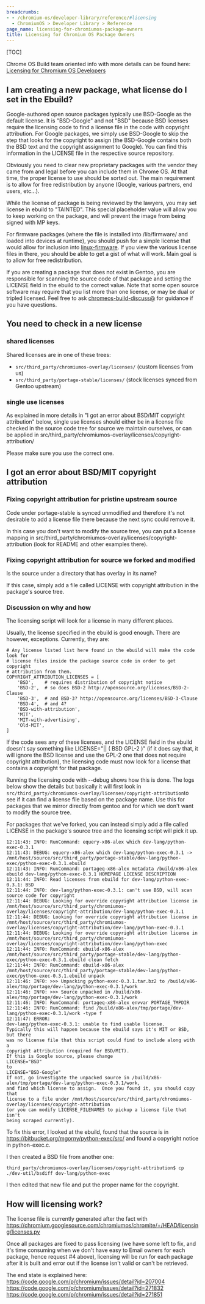 ```yaml
---
breadcrumbs:
- - /chromium-os/developer-library/reference/#licensing
  - ChromiumOS > Developer Library > Reference
page_name: licensing-for-chromiumos-package-owners
title: Licensing for Chromium OS Package Owners
---
```


[TOC]

Chrome OS Build team oriented info with more details can be found here:
[Licensing for Chromium OS
Developers](/chromium-os/developer-library/reference/licensing/licensing-for-chromiumos-developers)

## I am creating a new package, what license do I set in the Ebuild?

Google-authored open source packages typically use BSD-Google as the default
license. It is "BSD-Google" and not "BSD" because BSD licenses require the
licensing code to find a license file in the code with copyright attribution.
For Google packages, we simply use BSD-Google to skip the step that looks for
the copyright to assign (the BSD-Google contains both the BSD text and the
copyright assignment to Google). You can find this information in the LICENSE
file in the respective source repository.

Obviously you need to clear new proprietary packages with the vendor they came
from and legal before you can include them in Chrome OS. At that time, the
proper license to use should be sorted out. The main requirement is to allow for
free redistribution by anyone (Google, various partners, end users, etc...).

While the license of package is being reviewed by the lawyers, you may set
license in ebuild to "TAINTED". This special placeholder value will allow you to
keep working on the package, and will prevent the image from being signed with
MP keys.

For firmware packages (where the file is installed into /lib/firmware/ and
loaded into devices at runtime), you should push for a simple license that would
allow for inclusion into
[linux-firmware](https://chromium.googlesource.com/chromiumos/third_party/linux-firmware/+/HEAD/).
If you view the various license files in there, you should be able to get a gist
of what will work. Main goal is to allow for free redistribution.

If you are creating a package that does not exist in Gentoo, you are responsible
for scanning the source code of that package and setting the LICENSE field in
the ebuild to the correct value. Note that some open source software may require
that you list more than one license, or may be dual or tripled licensed. Feel
free to ask [chromeos-build-discuss@](http://g/chromeos-build-discuss) for
guidance if you have questions.

## You need to check in a new license

### shared licenses

Shared licenses are in one of these trees:

*   `src/third_party/chromiumos-overlay/licenses/` (custom licenses from
            us)
*   `src/third_party/portage-stable/licenses/` (stock licenses synced
            from Gentoo upstream)

### single use licenses

As explained in more details in "I got an error about BSD/MIT copyright
attribution" below, single use licenses should either be in a license file
checked in the source code tree for source we maintain ourselves, or can be
applied in src/third_party/chromiumos-overlay/licenses/copyright-attribution/

Please make sure you use the correct one.

## I got an error about BSD/MIT copyright attribution

### Fixing copyright attribution for pristine upstream source

Code under portage-stable is synced unmodified and therefore it's not desirable
to add a license file there because the next sync could remove it.

In this case you don't want to modify the source tree, you can put a license
mapping in src/third_party/chromiumos-overlay/licenses/copyright-attribution
(look for README and other examples there).

### Fixing copyright attribution for source we forked and modified

Is the source under a directory that has overlay in its name?

If this case, simply add a file called LICENSE with copyright attribution in the
package's source tree.

### Discussion on why and how

The licensing script will look for a license in many different places.

Usually, the license specified in the ebuild is good enough. There are however,
exceptions. Currently, they are:

```none
# Any license listed list here found in the ebuild will make the code look for
# license files inside the package source code in order to get copyright
# attribution from them.
COPYRIGHT_ATTRIBUTION_LICENSES = [
    'BSD',    # requires distribution of copyright notice
    'BSD-2',  # so does BSD-2 http://opensource.org/licenses/BSD-2-Clause
    'BSD-3',  # and BSD-3? http://opensource.org/licenses/BSD-3-Clause
    'BSD-4',  # and 4?
    'BSD-with-attribution',
    'MIT',
    'MIT-with-advertising',
    'Old-MIT',
]
```

If the code sees any of these licenses, and the LICENSE field in the ebuild
doesn't say something like LICENSE="|| ( BSD GPL-2 )" (if it does say that, it
will ignore the BSD license and use the GPL-2 one that does not require
copyright attribution), the licensing code must now look for a license that
contains a copyright for that package.

Running the licensing code with --debug shows how this is done. The logs below
show the details but basically it will first look in
`src/third_party/chromiumos-overlay/licenses/copyright-attribution`to see if it
can find a license file based on the package name. Use this for packages that we
mirror directly from gentoo and for which we don't want to modify the source
tree.

For packages that we've forked, you can instead simply add a file called LICENSE
in the package's source tree and the licensing script will pick it up.

```none
12:11:43: INFO: RunCommand: equery-x86-alex which dev-lang/python-exec-0.3.1
12:11:43: DEBUG: equery-x86-alex which dev-lang/python-exec-0.3.1 -> /mnt/host/source/src/third_party/portage-stable/dev-lang/python-exec/python-exec-0.3.1.ebuild
12:11:43: INFO: RunCommand: portageq-x86-alex metadata /build/x86-alex ebuild dev-lang/python-exec-0.3.1 HOMEPAGE LICENSE DESCRIPTION
12:11:44: INFO: Read licenses from ebuild for dev-lang/python-exec-0.3.1: BSD
12:11:44: INFO: dev-lang/python-exec-0.3.1: can't use BSD, will scan source code for copyright
12:11:44: DEBUG: Looking for override copyright attribution license in /mnt/host/source/src/third_party/chromiumos-overlay/licenses/copyright-attribution/dev-lang/python-exec-0.3.1
12:11:44: DEBUG: Looking for override copyright attribution license in /mnt/host/source/src/third_party/chromiumos-overlay/licenses/copyright-attribution/dev-lang/python-exec-0.3.1
12:11:44: DEBUG: Looking for override copyright attribution license in /mnt/host/source/src/third_party/chromiumos-overlay/licenses/copyright-attribution/dev-lang/python-exec
12:11:44: INFO: RunCommand: ebuild-x86-alex /mnt/host/source/src/third_party/portage-stable/dev-lang/python-exec/python-exec-0.3.1.ebuild clean fetch
12:11:44: INFO: RunCommand: ebuild-x86-alex /mnt/host/source/src/third_party/portage-stable/dev-lang/python-exec/python-exec-0.3.1.ebuild unpack
12:11:46: INFO: >>> Unpacking python-exec-0.3.1.tar.bz2 to /build/x86-alex/tmp/portage/dev-lang/python-exec-0.3.1/work
12:11:46: INFO: >>> Source unpacked in /build/x86-alex/tmp/portage/dev-lang/python-exec-0.3.1/work
12:11:46: INFO: RunCommand: portageq-x86-alex envvar PORTAGE_TMPDIR
12:11:46: INFO: RunCommand: find /build/x86-alex/tmp/portage/dev-lang/python-exec-0.3.1/work -type f
12:11:47: ERROR: 
dev-lang/python-exec-0.3.1: unable to find usable license.
Typically this will happen because the ebuild says it's MIT or BSD, but there
was no license file that this script could find to include along with a
copyright attribution (required for BSD/MIT).
If this is Google source, please change
LICENSE="BSD"
to
LICENSE="BSD-Google"
If not, go investigate the unpacked source in /build/x86-alex/tmp/portage/dev-lang/python-exec-0.3.1/work,
and find which license to assign.  Once you found it, you should copy that
license to a file under /mnt/host/source/src/third_party/chromiumos-overlay/licenses/copyright-attribution
(or you can modify LICENSE_FILENAMES to pickup a license file that isn't
being scraped currently).
```

To fix this error, I looked at the ebuild, found that the source is in
<https://bitbucket.org/mgorny/python-exec/src/> and found a copyright notice in
python-exec.c.

I then created a BSD file from another one:

```none
third_party/chromiumos-overlay/licenses/copyright-attribution$ cp ./dev-util/bsdiff dev-lang/python-exec
```

I then edited that new file and put the proper name for the copyright.

## How will licensing work?

The license file is currently generated after the fact with
<https://chromium.googlesource.com/chromiumos/chromite/+/HEAD/licensing/licenses.py>

Once all packages are fixed to pass licensing (we have some left to fix, and
it's time consuming when we don't have easy to Email owners for each package,
hence request #4 above), licensing will be run for each package after it is
built and error out if the license isn't valid or can't be retrieved.

The end state is explained here:
<https://code.google.com/p/chromium/issues/detail?id=207004>
<https://code.google.com/p/chromium/issues/detail?id=271832>
<https://code.google.com/p/chromium/issues/detail?id=271851>
